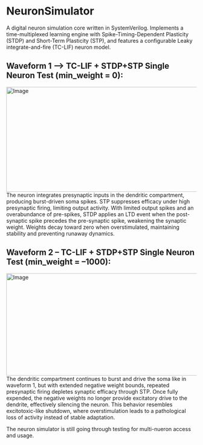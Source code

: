 # NeuronSimulator
A digital neuron simulation core written in SystemVerilog. Implements a time-multiplexed learning engine with Spike-Timing-Dependent Plasticity (STDP) and Short-Term Plasticity (STP), and features a configurable Leaky integrate-and-fire (TC-LIF) neuron model.

## Waveform 1 –> TC-LIF + STDP+STP Single Neuron Test (min_weight = 0):
<img width="1887" height="278" alt="Image" src="https://github.com/user-attachments/assets/1e340d15-e43a-4017-9367-6f02f33e0bcb" />
The neuron integrates presynaptic inputs in the dendritic compartment, producing burst-driven soma spikes. STP suppresses efficacy under high presynaptic firing, limiting output activity. With limited output spikes and an overabundance of pre-spikes, STDP applies an LTD event when the post-synaptic spike precedes the pre-synaptic spike, weakening the synaptic weight. Weights decay toward zero when overstimulated, maintaining stability and preventing runaway dynamics.

## Waveform 2 – TC-LIF + STDP+STP Single Neuron Test (min_weight = –1000):
<img width="1884" height="271" alt="Image" src="https://github.com/user-attachments/assets/6bca2538-3772-4730-88d6-59f6a9f971ab" />
The dendritic compartment continues to burst and drive the soma like in waveform 1, but with extended negative weight bounds, repeated presynaptic firing depletes synaptic efficacy through STP. Once fully expended, the negative weights no longer provide excitatory drive to the dendrite, effectively silencing the neuron. This behavior resembles excitotoxic-like shutdown, where overstimulation leads to a pathological loss of activity instead of stable adaptation.


The neuron simulator is still going through testing for multi-nueron access and usage.
